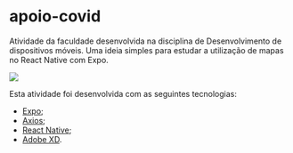 # apoio-covid
Atividade da faculdade desenvolvida na disciplina de Desenvolvimento de dispositivos móveis. Uma ideia simples para estudar a utilização de mapas no React Native com Expo.

<img src=".src/img/demo.png"/><br>

Esta atividade foi desenvolvida com as seguintes tecnologias:

- [Expo](https://expo.io/);
- [Axios](https://www.npmjs.com/package/axios);
- [React Native](https://reactnative.dev/);
- [Adobe XD](https://www.adobe.com/br/products/xd.html).
